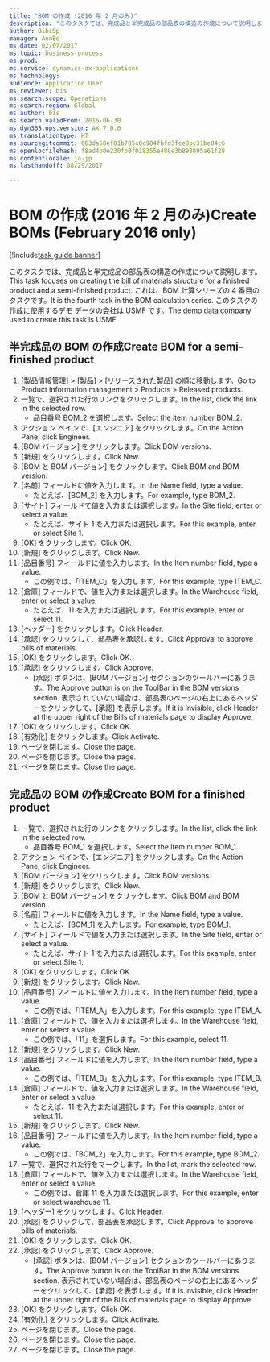 ```yaml
--- 
title: "BOM の作成 (2016 年 2 月のみ)"
description: "このタスクでは、完成品と半完成品の部品表の構造の作成について説明します。"
author: BibiSp
manager: AnnBe
ms.date: 02/07/2017
ms.topic: business-process
ms.prod: 
ms.service: dynamics-ax-applications
ms.technology: 
audience: Application User
ms.reviewer: bis
ms.search.scope: Operations
ms.search.region: Global
ms.author: bis
ms.search.validFrom: 2016-06-30
ms.dyn365.ops.version: AX 7.0.0
ms.translationtype: HT
ms.sourcegitcommit: 663da58ef01b705c0c984fbfd3fce8bc31be04c6
ms.openlocfilehash: f8ad4b0e230fb0f018355e486e3b898895a61f28
ms.contentlocale: ja-jp
ms.lasthandoff: 08/29/2017

---
```

# <a name="create-boms-february-2016-only"></a><span data-ttu-id="a0540-103">BOM の作成 (2016 年 2 月のみ)</span><span class="sxs-lookup"><span data-stu-id="a0540-103">Create BOMs (February 2016 only)</span></span>

[!include[task guide banner](../../includes/task-guide-banner.md)]

<span data-ttu-id="a0540-104">このタスクでは、完成品と半完成品の部品表の構造の作成について説明します。</span><span class="sxs-lookup"><span data-stu-id="a0540-104">This task focuses on creating the bill of materials structure for a finished product and a semi-finished product.</span></span> <span data-ttu-id="a0540-105">これは、BOM 計算シリーズの 4 番目のタスクです。</span><span class="sxs-lookup"><span data-stu-id="a0540-105">It is the fourth task in the BOM calculation series.</span></span> <span data-ttu-id="a0540-106">このタスクの作成に使用するデモ データの会社は USMF です。</span><span class="sxs-lookup"><span data-stu-id="a0540-106">The demo data company used to create this task is USMF.</span></span>


## <a name="create-bom-for-a-semi-finished-product"></a><span data-ttu-id="a0540-107">半完成品の BOM の作成</span><span class="sxs-lookup"><span data-stu-id="a0540-107">Create BOM for a semi-finished product</span></span>
1. <span data-ttu-id="a0540-108">[製品情報管理] > [製品] > [リリースされた製品] の順に移動します。</span><span class="sxs-lookup"><span data-stu-id="a0540-108">Go to Product information management > Products > Released products.</span></span>
2. <span data-ttu-id="a0540-109">一覧で、選択された行のリンクをクリックします。</span><span class="sxs-lookup"><span data-stu-id="a0540-109">In the list, click the link in the selected row.</span></span>
    * <span data-ttu-id="a0540-110">品目番号 BOM_2 を選択します。</span><span class="sxs-lookup"><span data-stu-id="a0540-110">Select the item number BOM_2.</span></span>  
3. <span data-ttu-id="a0540-111">アクション ペインで、[エンジニア] をクリックします。</span><span class="sxs-lookup"><span data-stu-id="a0540-111">On the Action Pane, click Engineer.</span></span>
4. <span data-ttu-id="a0540-112">[BOM バージョン] をクリックします。</span><span class="sxs-lookup"><span data-stu-id="a0540-112">Click BOM versions.</span></span>
5. <span data-ttu-id="a0540-113">[新規] をクリックします。</span><span class="sxs-lookup"><span data-stu-id="a0540-113">Click New.</span></span>
6. <span data-ttu-id="a0540-114">[BOM と BOM バージョン] をクリックします。</span><span class="sxs-lookup"><span data-stu-id="a0540-114">Click BOM and BOM version.</span></span>
7. <span data-ttu-id="a0540-115">[名前] フィールドに値を入力します。</span><span class="sxs-lookup"><span data-stu-id="a0540-115">In the Name field, type a value.</span></span>
    * <span data-ttu-id="a0540-116">たとえば、[BOM_2] を入力します。</span><span class="sxs-lookup"><span data-stu-id="a0540-116">For example, type BOM_2.</span></span>  
8. <span data-ttu-id="a0540-117">[サイト] フィールドで値を入力または選択します。</span><span class="sxs-lookup"><span data-stu-id="a0540-117">In the Site field, enter or select a value.</span></span>
    * <span data-ttu-id="a0540-118">たとえば、サイト 1 を入力または選択します。</span><span class="sxs-lookup"><span data-stu-id="a0540-118">For this example, enter or select Site 1.</span></span>  
9. <span data-ttu-id="a0540-119">[OK] をクリックします。</span><span class="sxs-lookup"><span data-stu-id="a0540-119">Click OK.</span></span>
10. <span data-ttu-id="a0540-120">[新規] をクリックします。</span><span class="sxs-lookup"><span data-stu-id="a0540-120">Click New.</span></span>
11. <span data-ttu-id="a0540-121">[品目番号] フィールドに値を入力します。</span><span class="sxs-lookup"><span data-stu-id="a0540-121">In the Item number field, type a value.</span></span>
    * <span data-ttu-id="a0540-122">この例では、「ITEM_C」を入力します。</span><span class="sxs-lookup"><span data-stu-id="a0540-122">For this example, type ITEM_C.</span></span>  
12. <span data-ttu-id="a0540-123">[倉庫] フィールドで、値を入力または選択します。</span><span class="sxs-lookup"><span data-stu-id="a0540-123">In the Warehouse field, enter or select a value.</span></span>
    * <span data-ttu-id="a0540-124">たとえば、11 を入力または選択します。</span><span class="sxs-lookup"><span data-stu-id="a0540-124">For this example, enter or select 11.</span></span>  
13. <span data-ttu-id="a0540-125">[ヘッダー] をクリックします。</span><span class="sxs-lookup"><span data-stu-id="a0540-125">Click Header.</span></span>
14. <span data-ttu-id="a0540-126">[承認] をクリックして、部品表を承認します。</span><span class="sxs-lookup"><span data-stu-id="a0540-126">Click Approval to approve bills of materials.</span></span>
15. <span data-ttu-id="a0540-127">[OK] をクリックします。</span><span class="sxs-lookup"><span data-stu-id="a0540-127">Click OK.</span></span>
16. <span data-ttu-id="a0540-128">[承認] をクリックします。</span><span class="sxs-lookup"><span data-stu-id="a0540-128">Click Approve.</span></span>
    * <span data-ttu-id="a0540-129">[承認] ボタンは、[BOM バージョン] セクションのツールバーにあります。</span><span class="sxs-lookup"><span data-stu-id="a0540-129">The Approve button is on the ToolBar in the  BOM versions section.</span></span> <span data-ttu-id="a0540-130">表示されていない場合は、部品表のページの右上にあるヘッダーをクリックして、[承認] を表示します。</span><span class="sxs-lookup"><span data-stu-id="a0540-130">If it is invisible, click Header at the upper right of the Bills of materials page to display Approve.</span></span>  
17. <span data-ttu-id="a0540-131">[OK] をクリックします。</span><span class="sxs-lookup"><span data-stu-id="a0540-131">Click OK.</span></span>
18. <span data-ttu-id="a0540-132">[有効化] をクリックします。</span><span class="sxs-lookup"><span data-stu-id="a0540-132">Click Activate.</span></span>
19. <span data-ttu-id="a0540-133">ページを閉じます。</span><span class="sxs-lookup"><span data-stu-id="a0540-133">Close the page.</span></span>
20. <span data-ttu-id="a0540-134">ページを閉じます。</span><span class="sxs-lookup"><span data-stu-id="a0540-134">Close the page.</span></span>
21. <span data-ttu-id="a0540-135">ページを閉じます。</span><span class="sxs-lookup"><span data-stu-id="a0540-135">Close the page.</span></span>

## <a name="create-bom-for-a-finished-product"></a><span data-ttu-id="a0540-136">完成品の BOM の作成</span><span class="sxs-lookup"><span data-stu-id="a0540-136">Create BOM for a finished product</span></span>
1. <span data-ttu-id="a0540-137">一覧で、選択された行のリンクをクリックします。</span><span class="sxs-lookup"><span data-stu-id="a0540-137">In the list, click the link in the selected row.</span></span>
    * <span data-ttu-id="a0540-138">品目番号 BOM_1 を選択します。</span><span class="sxs-lookup"><span data-stu-id="a0540-138">Select the item number BOM_1.</span></span>  
2. <span data-ttu-id="a0540-139">アクション ペインで、[エンジニア] をクリックします。</span><span class="sxs-lookup"><span data-stu-id="a0540-139">On the Action Pane, click Engineer.</span></span>
3. <span data-ttu-id="a0540-140">[BOM バージョン] をクリックします。</span><span class="sxs-lookup"><span data-stu-id="a0540-140">Click BOM versions.</span></span>
4. <span data-ttu-id="a0540-141">[新規] をクリックします。</span><span class="sxs-lookup"><span data-stu-id="a0540-141">Click New.</span></span>
5. <span data-ttu-id="a0540-142">[BOM と BOM バージョン] をクリックします。</span><span class="sxs-lookup"><span data-stu-id="a0540-142">Click BOM and BOM version.</span></span>
6. <span data-ttu-id="a0540-143">[名前] フィールドに値を入力します。</span><span class="sxs-lookup"><span data-stu-id="a0540-143">In the Name field, type a value.</span></span>
    * <span data-ttu-id="a0540-144">たとえば、[BOM_1] を入力します。</span><span class="sxs-lookup"><span data-stu-id="a0540-144">For example, type BOM_1.</span></span>  
7. <span data-ttu-id="a0540-145">[サイト] フィールドで値を入力または選択します。</span><span class="sxs-lookup"><span data-stu-id="a0540-145">In the Site field, enter or select a value.</span></span>
    * <span data-ttu-id="a0540-146">たとえば、サイト 1 を入力または選択します。</span><span class="sxs-lookup"><span data-stu-id="a0540-146">For this example, enter or select Site 1.</span></span>  
8. <span data-ttu-id="a0540-147">[OK] をクリックします。</span><span class="sxs-lookup"><span data-stu-id="a0540-147">Click OK.</span></span>
9. <span data-ttu-id="a0540-148">[新規] をクリックします。</span><span class="sxs-lookup"><span data-stu-id="a0540-148">Click New.</span></span>
10. <span data-ttu-id="a0540-149">[品目番号] フィールドに値を入力します。</span><span class="sxs-lookup"><span data-stu-id="a0540-149">In the Item number field, type a value.</span></span>
    * <span data-ttu-id="a0540-150">この例では、「ITEM_A」を入力します。</span><span class="sxs-lookup"><span data-stu-id="a0540-150">For this example, type ITEM_A.</span></span>  
11. <span data-ttu-id="a0540-151">[倉庫] フィールドで、値を入力または選択します。</span><span class="sxs-lookup"><span data-stu-id="a0540-151">In the Warehouse field, enter or select a value.</span></span>
    * <span data-ttu-id="a0540-152">この例では、「11」を選択します。</span><span class="sxs-lookup"><span data-stu-id="a0540-152">For this example, select 11.</span></span>  
12. <span data-ttu-id="a0540-153">[新規] をクリックします。</span><span class="sxs-lookup"><span data-stu-id="a0540-153">Click New.</span></span>
13. <span data-ttu-id="a0540-154">[品目番号] フィールドに値を入力します。</span><span class="sxs-lookup"><span data-stu-id="a0540-154">In the Item number field, type a value.</span></span>
    * <span data-ttu-id="a0540-155">この例では、「ITEM_B」を入力します。</span><span class="sxs-lookup"><span data-stu-id="a0540-155">For this example, type ITEM_B.</span></span>  
14. <span data-ttu-id="a0540-156">[倉庫] フィールドで、値を入力または選択します。</span><span class="sxs-lookup"><span data-stu-id="a0540-156">In the Warehouse field, enter or select a value.</span></span>
    * <span data-ttu-id="a0540-157">たとえば、11 を入力または選択します。</span><span class="sxs-lookup"><span data-stu-id="a0540-157">For this example, enter or select 11.</span></span>  
15. <span data-ttu-id="a0540-158">[新規] をクリックします。</span><span class="sxs-lookup"><span data-stu-id="a0540-158">Click New.</span></span>
16. <span data-ttu-id="a0540-159">[品目番号] フィールドに値を入力します。</span><span class="sxs-lookup"><span data-stu-id="a0540-159">In the Item number field, type a value.</span></span>
    * <span data-ttu-id="a0540-160">この例では、「BOM_2」を入力します。</span><span class="sxs-lookup"><span data-stu-id="a0540-160">For this example, type BOM_2.</span></span>  
17. <span data-ttu-id="a0540-161">一覧で、選択された行をマークします。</span><span class="sxs-lookup"><span data-stu-id="a0540-161">In the list, mark the selected row.</span></span>
18. <span data-ttu-id="a0540-162">[倉庫] フィールドで、値を入力または選択します。</span><span class="sxs-lookup"><span data-stu-id="a0540-162">In the Warehouse field, enter or select a value.</span></span>
    * <span data-ttu-id="a0540-163">この例では、倉庫 11 を入力または選択します。</span><span class="sxs-lookup"><span data-stu-id="a0540-163">For this example, enter or select warehouse 11.</span></span>  
19. <span data-ttu-id="a0540-164">[ヘッダー] をクリックします。</span><span class="sxs-lookup"><span data-stu-id="a0540-164">Click Header.</span></span>
20. <span data-ttu-id="a0540-165">[承認] をクリックして、部品表を承認します。</span><span class="sxs-lookup"><span data-stu-id="a0540-165">Click Approval to approve bills of materials.</span></span>
21. <span data-ttu-id="a0540-166">[OK] をクリックします。</span><span class="sxs-lookup"><span data-stu-id="a0540-166">Click OK.</span></span>
22. <span data-ttu-id="a0540-167">[承認] をクリックします。</span><span class="sxs-lookup"><span data-stu-id="a0540-167">Click Approve.</span></span>
    * <span data-ttu-id="a0540-168">[承認] ボタンは、[BOM バージョン] セクションのツールバーにあります。</span><span class="sxs-lookup"><span data-stu-id="a0540-168">The Approve button is on the ToolBar in the  BOM versions section.</span></span> <span data-ttu-id="a0540-169">表示されていない場合は、部品表のページの右上にあるヘッダーをクリックして、[承認] を表示します。</span><span class="sxs-lookup"><span data-stu-id="a0540-169">If it is invisible, click Header at the upper right of the Bills of materials page to display Approve.</span></span>  
23. <span data-ttu-id="a0540-170">[OK] をクリックします。</span><span class="sxs-lookup"><span data-stu-id="a0540-170">Click OK.</span></span>
24. <span data-ttu-id="a0540-171">[有効化] をクリックします。</span><span class="sxs-lookup"><span data-stu-id="a0540-171">Click Activate.</span></span>
25. <span data-ttu-id="a0540-172">ページを閉じます。</span><span class="sxs-lookup"><span data-stu-id="a0540-172">Close the page.</span></span>
26. <span data-ttu-id="a0540-173">ページを閉じます。</span><span class="sxs-lookup"><span data-stu-id="a0540-173">Close the page.</span></span>
27. <span data-ttu-id="a0540-174">ページを閉じます。</span><span class="sxs-lookup"><span data-stu-id="a0540-174">Close the page.</span></span>


